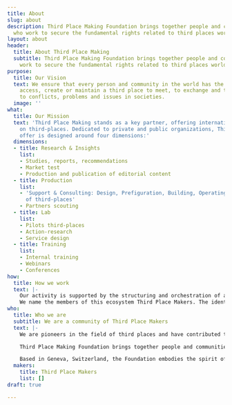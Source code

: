```yaml
---
title: About
slug: about
description: Third Place Making Foundation brings together people and communities
  who work to secure the fundamental rights related to third places worldwide.
layout: about
header:
  title: About Third Place Making
  subtitle: Third Place Making Foundation brings together people and communities who
    work to secure the fundamental rights related to third places worldwide.
purpose:
  title: Our Vision
  text: We ensure that every person and community in the world has the capacity to
    access, create or maintain a third place to meet, to exchange and to shape responses
    to conflicts, problems and issues in societies.
  image: ''
what:
  title: Our Mission
  text: 'Third Place Making stands as a key partner, offering international expertise
    on third-places. Dedicated to private and public organizations, Third Place Making’s
    offer is designed around four dimensions:'
  dimensions:
  - title: Research & Insights
    list:
    - Studies, reports, recommendations
    - Market test
    - Production and publication of editorial content
  - title: Production
    list:
    - 'Support & Consulting: Design, Prefiguration, Building, Operating, Management
      of third-places'
    - Partners scouting
  - title: Lab
    list:
    - Pilots third-places
    - Action-research
    - Service design
  - title: Training
    list:
    - Internal training
    - Webinars
    - Conferences
how:
  title: How we work
  text: |-
    Our activity is supported by the structuring and orchestration of an international ecosystem of partners involved in the field of third-places. This ecosystem includes entrepreneurs, freelancers, collectives, companies and civil society organizations.
    We name the members of this ecosystem Third Place Makers. The identification and selection of partners is based on an international scale and includes the full scope of know-how, expertise and operational activities involved in the production of third places.
who:
  title: Who we are
  subtitle: We are a community of Third Place Makers
  text: |-
    We are pioneers in the field of third places and have contributed to many emblematic third places and structuring networks. We are well recognised for conducting influential research on the capacities, functions and impacts of third places around the world. We are also renowned for our public statements and interventions in defence of third places.

    Third Place Making Foundation brings together people and communities who work to secure the fundamental rights related to third places worldwide.

    Based in Geneva, Switzerland, the Foundation embodies the spirit of the International Geneva, to build a safer, more prosperous and more just world.
  makers:
    title: Third Place Makers
    list: []
draft: true

---
```

